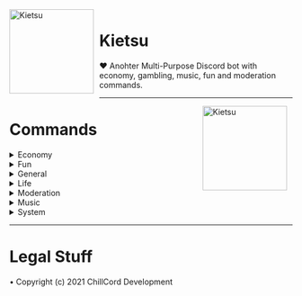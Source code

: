 <img width="150" height="150" align="left" style="float: left; margin: 0 10px 10px 0;" alt="Kietsu" src="https://cdn.discordapp.com/attachments/634456090909605908/832362997145010246/menhera-chan_5f6fa8d95b0f4.png">

# Kietsu
❤️ Anohter Multi-Purpose Discord bot with economy, gambling, music, fun and moderation commands.

---

<img width="150" height="150" align="left" style="float: right; margin: 0 10px 10px 0;" alt="Kietsu" src="https://images-ext-1.discordapp.net/external/ZQFfps74cuFQkaexrVznexRD1MXn4wpK9idedhfo7jY/%3F3940567495/https/www10.lunapic.com/editor/working/161855469740308390">

# Commands
<details>
    <summary>Economy</summary>

# addmoney
#### Give money to member
##### Usage: addmoney [#{mention}] #{money}
##### Cooldown: 10000
##### Alias: 지급
##### OwnerOnly: true
---
# balance
#### Show user's balance
##### Usage: balance [#{mention}]
##### Cooldown: 0
##### Alias: bal, money, 머니, 소지금, 잔고
##### OwnerOnly: false
---
# daily
#### Get daily rewards
##### Usage: daily
##### Cooldown: 0
##### Alias: 일당
##### OwnerOnly: false
---
# headsortails
#### Play Heads Or Tails
##### Usage: headsortails
##### Cooldown: 1000
##### Alias: coinflip, flipcoin, ht, ㅇㄷ, 동전던지기, 앞뒤, 앞면뒷면
##### OwnerOnly: false
---
# leaderboard
#### Post leaderboard
##### Usage: leaderboard
##### Cooldown: 1000
##### Alias: rank, 랭크, 랭킹, 리더보드, 순위
##### OwnerOnly: false
---
# slot
#### Play slot game
##### Usage: slot #{money}
##### Cooldown: 1000
##### Alias: slotmachine, slots, 슬롯, 슬롯머신
##### OwnerOnly: false
</details>
<details>
    <summary>Fun</summary>

# ascii
#### Make ascii art
##### Usage: ascii #{string}
##### Cooldown: 0
##### Alias: 아스키
##### OwnerOnly: false
---
# image
#### Get an image from google
##### Usage: ascii #{string}
##### Cooldown: 2000
##### Alias: img, photo, pic, picture, 그림, 사진, 이미지
##### OwnerOnly: false
---
# meme
#### Get a meme from reddit
##### Usage: meme
##### Cooldown: 1000
##### Alias: 밈, 짤
##### OwnerOnly: false
---
# sanction
#### Sanction bot
##### Usage: sanction
##### Cooldown: 0
##### Alias: 돌았냐, 뒤질래, 디질래, 맞을래, 제재, 죽을래, 처벌, 혼날래
##### OwnerOnly: false
---
# select
#### Select one among multiple items
##### Usage: select #{option1} #{option2} #{option3} ...
##### Cooldown: 500
##### Alias: choice, choose, 골라, 뽑아, 선택
##### OwnerOnly: false
---
# timer
#### Shade message for specific seconds
##### Usage: timer #{message} #{seconds}
##### Cooldown: 3000
##### Alias: 타이머
##### OwnerOnly: false
</details>
<details>
    <summary>General</summary>

# afk
#### Set afk
##### Usage: afk [#{reason}]
##### Cooldown: 2000
##### Alias: 잠수
##### OwnerOnly: false
---
# avatar
#### Show user's avatar
##### Usage: avatar [#{mention]
##### Cooldown: 1000
##### Alias: profile, userimage, 아바타, 프로필, 프사
##### OwnerOnly: false
---
# botinfo
#### Show bot's information
##### Usage: botinfo
##### Cooldown: 0
##### Alias: 봇정보
##### OwnerOnly: false
---
# getlines
#### Count lines of github code
##### Usage: getlines [#{extension}]
##### Cooldown: 2000
##### Alias: countline, countlines, getline, lines, 코드줄수
##### OwnerOnly: false
---
# help
#### Informs how to use command
##### Usage: help [#{command}]
##### Cooldown: 0
##### Alias: 도움, 도움말, 헬프
##### OwnerOnly: false
---
# ping
#### Show latency and response times
##### Usage: ping
##### Cooldown: 0
##### Alias: pong, 퐁, 핑
##### OwnerOnly: false
---
# prefix
#### Change prefix
##### Usage: prefix #{new_prefix}
##### Cooldown: 0
##### Alias: pre, 접두사
##### OwnerOnly: false
---
# say
#### Send message to channel
##### Usage: say [#{channel_mention}] #{message}
##### Cooldown: 1000
##### Alias: 말해
##### OwnerOnly: false
---
# serverinfo
#### Show server's information
##### Usage: serverinfo
##### Cooldown: 0
##### Alias: 서버정보
##### OwnerOnly: false
---
# userinfo
#### Show user's information
##### Usage: userinfo #{mention}
##### Cooldown: 0
##### Alias: info, 유저정보, 정보
##### OwnerOnly: false
</details>
<details>
    <summary>Life</summary>

# calc
#### Calculate simple math questions
##### Usage: calc #{formula}
##### Cooldown: 1000
##### Alias: calculate, solve, 계산, 계산기, 풀어
##### OwnerOnly: false
---
# forget
#### Remove reminder
##### Usage: forget #{todo}
##### Cooldown: 1000
##### Alias: 잊어
##### OwnerOnly: false
---
# reddit
#### Get post from reddit
##### Usage: reddit #{subreddit}
##### Cooldown: 2000
##### Alias: 레딧
##### OwnerOnly: false
---
# reminder
#### Set reminder
##### Usage: reminder [#{text}]
##### Cooldown: 1000
##### Alias: remember, remind, reminders, remindme, todo, 할일
##### OwnerOnly: false
---
# translate
#### Translate message to another language
##### Usage: translate #{language code} #{text}
##### Cooldown: 0
##### Alias: tr, 번역
##### OwnerOnly: false
---
# weather
#### Informs the current weather
##### Usage: weather #{city}
##### Cooldown: 5000
##### Alias: 날씨
##### OwnerOnly: false
</details>
<details>
    <summary>Moderation</summary>

# addrole
#### Add role to a member
##### Usage: addrole [#{mention}] #{role}
##### Cooldown: 5000
##### Alias: 역할추가
##### OwnerOnly: true
---
# ban
#### Ban user from server
##### Usage: ban #{mention} [#{reason}]
##### Cooldown: 5000
##### Alias: block, 밴, 차단
##### OwnerOnly: false
---
# kick
#### Kick user from server
##### Usage: kick #{mention} [#{reason}]
##### Cooldown: 5000
##### Alias: banish, expel, 강퇴, 추방
##### OwnerOnly: false
---
# mute
#### Mute user
##### Usage: mute #{mention}
##### Cooldown: 5000
##### Alias: bequite, shutup, 닥쳐, 쉿, 조용히해, 채금, 채팅금지
##### OwnerOnly: false
---
# removerole
#### Remove role from a member
##### Usage: removerole [#{mention}] #{role}
##### Cooldown: 5000
##### Alias: 역할제거
##### OwnerOnly: true
---
# tempmute
#### Mute user for given time (example: 3s, 2m, 1h)
##### Usage: tempmute #{mention} #{time}
##### Cooldown: 5000
##### Alias: -
##### OwnerOnly: false
---
# unban
#### Unban user from server
##### Usage: unban #{id} [#{reason}]
##### Cooldown: 5000
##### Alias: unblock, 밴해제, 차단해제
##### OwnerOnly: false
---
# unmute
#### Unmute user
##### Usage: unmute #{mention}
##### Cooldown: 5000
##### Alias: 채금해제
##### OwnerOnly: false
---
# warn
#### Warn user
##### Usage: warn #{mention} [#{reason}]
##### Cooldown: 3000
##### Alias: warning, 경고
##### OwnerOnly: false
</details>
<details>
    <summary>Music</summary>

# billboard
#### Show billboad Top100 chart
##### Usage: billboard
##### Cooldown: 10000
##### Alias: bb, 빌보드
##### OwnerOnly: false
---
# dequeue
#### Delete song in queue with given number (number 0 means clear all)
##### Usage: dequeue #{number}
##### Cooldown: 2000
##### Alias: dq, 빼
##### OwnerOnly: false
---
# leave
#### Leave voice channel
##### Usage: leave
##### Cooldown: 0
##### Alias: l, 나가
##### OwnerOnly: false
---
# loop
#### Toggle loop state of nowplaying music
##### Usage: loop
##### Cooldown: 0
##### Alias: repeat, 반복, 반복재생
##### OwnerOnly: false
---
# melon
#### Show melon Top100 chart
##### Usage: melon
##### Cooldown: 10000
##### Alias: 멜론
##### OwnerOnly: false
---
# nowplaying
#### Show now playing music
##### Usage: nowplaying
##### Cooldown: 0
##### Alias: np, 재생중
##### OwnerOnly: false
---
# pause
#### Pause now playing music
##### Usage: pause
##### Cooldown: 0
##### Alias: stop, 멈춰, 스탑, 일시정지, 정지
##### OwnerOnly: false
---
# play
#### Play music
##### Usage: play #{URL|keyword}
##### Cooldown: 2000
##### Alias: p, 재생, 틀어
##### OwnerOnly: false
---
# queue
#### Show songs in queue
##### Usage: queue
##### Cooldown: 2000
##### Alias: q, 재생목록, 큐
##### OwnerOnly: false
---
# resume
#### Resume paused music
##### Usage: resume
##### Cooldown: 0
##### Alias: 다시틀어
##### OwnerOnly: false
---
# search
#### Search music from youtube
##### Usage: search #{keyword}
##### Cooldown: 4000
##### Alias: 검색, 노래검색, 찾아
##### OwnerOnly: false
---
# shuffle
#### Shuffle songs in queue
##### Usage: shuffle
##### Cooldown: 2000
##### Alias: random, randomize, sh, 랜덤, 셔플
##### OwnerOnly: false
---
# skip
#### Skip now playing music
##### Usage: skip
##### Cooldown: 0
##### Alias: next, s, 넘겨
##### OwnerOnly: false
---
# spotify
#### Show spotify Top200 chart
##### Usage: spotify
##### Cooldown: 10000
##### Alias: 스포티파이
##### OwnerOnly: false
---
# volume
#### Adjust music volume (range: 0~200)
##### Usage: volume #{number}
##### Cooldown: 0
##### Alias: v, 볼륨, 음량
##### OwnerOnly: false
</details>
<details>
    <summary>System</summary>

# eval
#### Run javascript code
##### Usage: eval #{code}
##### Cooldown: 2000
##### Alias: javascript, js
##### OwnerOnly: true
---
# exec
#### Execute shell command
##### Usage: exec #{command}
##### Cooldown: 2000
##### Alias: run, shell, 실행
##### OwnerOnly: true
---
# locale
#### Change locale
##### Usage: locale #{lang}
##### Cooldown: 0
##### Alias: lang, language, 언어
##### OwnerOnly: false
---
# lock
#### Lockdown channel
##### Usage: lock
##### Cooldown: 10000
##### Alias: lockdown, 계엄령, 락, 잠금
##### OwnerOnly: true
---
# log
#### Show command usage
##### Usage: log #{mention}
##### Cooldown: 3000
##### Alias: usage, 기록, 로그
##### OwnerOnly: false
---
# purge
#### Purge messages
##### Usage: purge #{limit}
##### Cooldown: 5000
##### Alias: clear, del, delete, remove, rm, 삭제, 지워
##### OwnerOnly: false
---
# reboot
#### Reboot bot
##### Usage: Reboot
##### Cooldown: 0
##### Alias: 재부팅
##### OwnerOnly: true
---
# shutdown
#### Shutdown bot
##### Usage: shutdown
##### Cooldown: 0
##### Alias: turnoff, 꺼져, 끄기
##### OwnerOnly: true
---
# slowmode
#### Define cooldown in a channel
##### Usage: slowmode #{seconds}
##### Cooldown: 1000
##### Alias: slow, slowmotion, 슬로우, 슬로우모드
##### OwnerOnly: true
---
# unlock
#### Unlock channel
##### Usage: unlock
##### Cooldown: 10000
##### Alias: 잠금해제
##### OwnerOnly: true
</details>

---

# Legal Stuff
• Copyright (c) 2021 ChillCord Development
